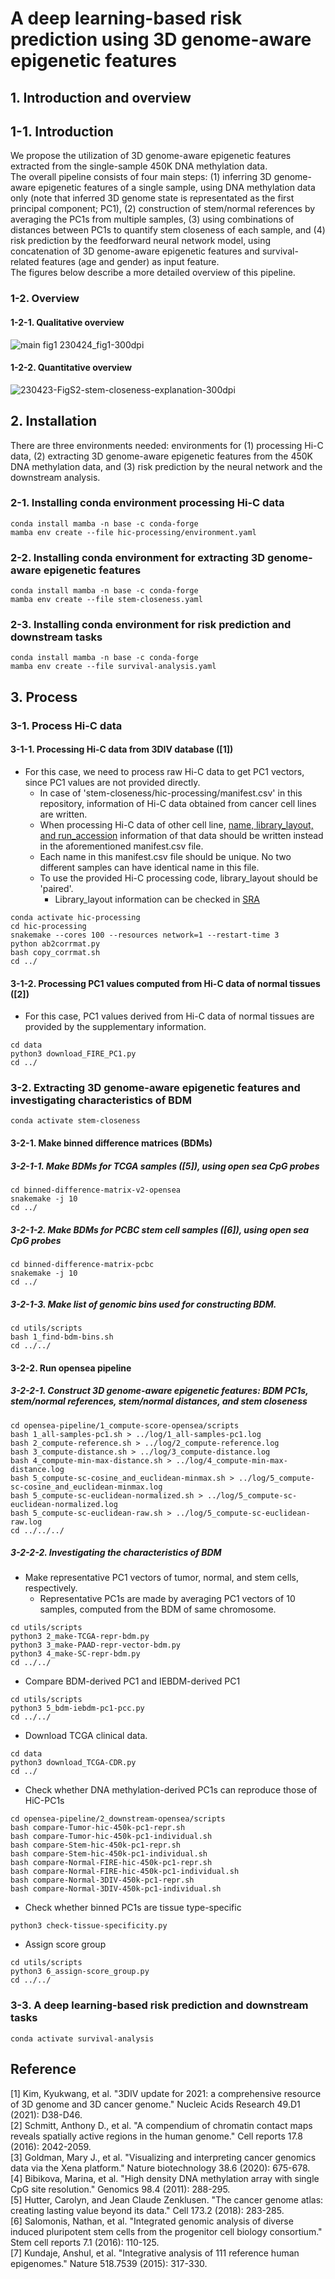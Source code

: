 # A deep learning-based risk prediction using 3D genome-aware epigenetic features
## 1. Introduction and overview
## 1-1. Introduction    
We propose the utilization of 3D genome-aware epigenetic features extracted from the single-sample 450K DNA methylation data.       
The overall pipeline consists of four main steps: (1) inferring 3D genome-aware epigenetic features of a single sample, using DNA methylation data only (note that inferred 3D genome state is representated as the first principal component; PC1), (2) construction of stem/normal references by averaging the PC1s from multiple samples, (3) using combinations of distances between PC1s to quantify stem closeness of each sample, and (4) risk prediction by the feedforward neural network model, using concatenation of 3D genome-aware epigenetic features and survival-related features (age and gender) as input feature.         
The figures below describe a more detailed overview of this pipeline.
### 1-2. Overview
#### 1-2-1. Qualitative overview
![main fig1  230424_fig1-300dpi](https://user-images.githubusercontent.com/86412887/236715096-3a22e8d1-6d32-4bab-ae55-d401da73d2b9.png)
#### 1-2-2. Quantitative overview
![230423-FigS2-stem-closeness-explanation-300dpi](https://user-images.githubusercontent.com/86412887/236715225-0e5239c7-a5e6-4990-87e2-53ab1bde38c2.png)
## 2. Installation       
There are three environments needed: environments for (1) processing Hi-C data, (2) extracting 3D genome-aware epigenetic features from the 450K DNA methylation data, and (3) risk prediction by the neural network and the downstream analysis.     
### 2-1. Installing conda environment processing Hi-C data
```shell
conda install mamba -n base -c conda-forge
mamba env create --file hic-processing/environment.yaml
```
### 2-2. Installing conda environment for extracting 3D genome-aware epigenetic features
```shell
conda install mamba -n base -c conda-forge
mamba env create --file stem-closeness.yaml
```
### 2-3. Installing conda environment for risk prediction and downstream tasks
```shell
conda install mamba -n base -c conda-forge
mamba env create --file survival-analysis.yaml
```
## 3. Process

### 3-1. Process Hi-C data 
#### 3-1-1. Processing Hi-C data from 3DIV database ([1])
- For this case, we need to process raw Hi-C data to get PC1 vectors, since PC1 values are not provided directly.
  - In case of 'stem-closeness/hic-processing/manifest.csv' in this repository, information of Hi-C data obtained from cancer cell lines are written.
  - When processing Hi-C data of other cell line, <ins>name, library\_layout, and run\_accession</ins> information of that data should be written instead in the aforementioned manifest.csv file.
  - Each name in this manifest.csv file should be unique. No two different samples can have identical name in this file.
  - To use the provided Hi-C processing code, library\_layout should be 'paired'. 
    - Library\_layout information can be checked in [SRA](https://www.ncbi.nlm.nih.gov/sra)
```shell
conda activate hic-processing
cd hic-processing
snakemake --cores 100 --resources network=1 --restart-time 3
python ab2corrmat.py
bash copy_corrmat.sh
cd ../
```
#### 3-1-2. Processing PC1 values computed from Hi-C data of normal tissues ([2])
- For this case, PC1 values derived from Hi-C data of normal tissues are provided by the supplementary information. 
```shell
cd data
python3 download_FIRE_PC1.py 
cd ../
```
### 3-2. Extracting 3D genome-aware epigenetic features and investigating characteristics of BDM
```shell
conda activate stem-closeness
```
<!--
#### 3-2-1. Preprocessing data
- Download TCGA DNA methylation data from UCSC Xena ([3])
```shell
cd data/450k_xena
snakemake -j 10
cd ../../
```
- Construct metadata and bedgraph file of open sea CpG probes in 450K DNA methylation data
  - Download manifest file for Infinium HumanMethylation450 v1.2 BeadChip, provided by Illumina ([4]) 
```shell
cd data
wget https://webdata.illumina.com/downloads/productfiles/humanmethylation450/humanmethylation450_15017482_v1-2.csv
cd ../
```                            

  - Make metadata and bedgraph files
```shell
cd utils
bash make-450k-probe-metadata.sh
bash make-450k-probe-bedgraph.sh
cd ../
```
- Construct list of sample names per cohort
```shell
cd utils/scripts
python3 0_get_sample_name_list.py
cd ../../
```
-->
#### 3-2-1. Make binned difference matrices (BDMs)    
##### 3-2-1-1. Make BDMs for TCGA samples ([5]), using open sea CpG probes
```shell
cd binned-difference-matrix-v2-opensea
snakemake -j 10
cd ../
```
##### 3-2-1-2. Make BDMs for PCBC stem cell samples ([6]), using open sea CpG probes
```shell
cd binned-difference-matrix-pcbc
snakemake -j 10
cd ../
```
##### 3-2-1-3. Make list of genomic bins used for constructing BDM.
```shell
cd utils/scripts
bash 1_find-bdm-bins.sh
cd ../../
```

#### 3-2-2. Run opensea pipeline
##### 3-2-2-1. Construct 3D genome-aware epigenetic features: BDM PC1s, stem/normal references, stem/normal distances, and stem closeness
```shell
cd opensea-pipeline/1_compute-score-opensea/scripts
bash 1_all-samples-pc1.sh > ../log/1_all-samples-pc1.log
bash 2_compute-reference.sh > ../log/2_compute-reference.log
bash 3_compute-distance.sh > ../log/3_compute-distance.log
bash 4_compute-min-max-distance.sh > ../log/4_compute-min-max-distance.log
bash 5_compute-sc-cosine_and_euclidean-minmax.sh > ../log/5_compute-sc-cosine_and_euclidean-minmax.log
bash 5_compute-sc-euclidean-normalized.sh > ../log/5_compute-sc-euclidean-normalized.log
bash 5_compute-sc-euclidean-raw.sh > ../log/5_compute-sc-euclidean-raw.log
cd ../../../
```

##### 3-2-2-2. Investigating the characteristics of BDM 
- Make representative PC1 vectors of tumor, normal, and stem cells, respectively.
  - Representative PC1s are made by averaging PC1 vectors of 10 samples, computed from the BDM of same chromosome. 
```shell
cd utils/scripts
python3 2_make-TCGA-repr-bdm.py
python3 3_make-PAAD-repr-vector-bdm.py
python3 4_make-SC-repr-bdm.py
cd ../../
```
- Compare BDM-derived PC1 and IEBDM-derived PC1
```shell
cd utils/scripts
python3 5_bdm-iebdm-pc1-pcc.py
cd ../../
```
- Download TCGA clinical data.
```shell
cd data
python3 download_TCGA-CDR.py
cd ../
```
- Check whether DNA methylation-derived PC1s can reproduce those of HiC-PC1s
```shell
cd opensea-pipeline/2_downstream-opensea/scripts
bash compare-Tumor-hic-450k-pc1-repr.sh
bash compare-Tumor-hic-450k-pc1-individual.sh
bash compare-Stem-hic-450k-pc1-repr.sh
bash compare-Stem-hic-450k-pc1-individual.sh
bash compare-Normal-FIRE-hic-450k-pc1-repr.sh
bash compare-Normal-FIRE-hic-450k-pc1-individual.sh
bash compare-Normal-3DIV-450k-pc1-repr.sh
bash compare-Normal-3DIV-450k-pc1-individual.sh
```
- Check whether binned PC1s are tissue type-specific
```shell
python3 check-tissue-specificity.py
```
<!--
- Find out correlation between stem closeness and avg beta, the average DNA methylation level of open sea CpG probes.
```shell
bash pcc-avg_beta-stem_closeness.sh > ../log/pcc-avg_beta-stem_closeness-ALL.log
bash parse-avg_meth-score-corr-log.sh
cd ../../../
```
- Assign score group and beta group
```shell
cd utils/scripts
python3 6_assign-score_group.py
python3 7_assign-beta_group.py
cd ../../
```
-->
- Assign score group
```shell
cd utils/scripts
python3 6_assign-score_group.py
cd ../../
```
<!--
- Conduct log-rank test (1): use score group as predictor
```shell
cd opensea-pipeline/2_downstream-opensea/scripts
bash sc-cosine_and_euclidean-minmax.sh > ../log/sc-cosine_and_euclidean-minmax.log
bash sc-euclidean-normalized.sh > ../log/sc-euclidean-normalized.log
bash sc-euclidean-raw.sh > ../log/sc-euclidean-raw.log
```
- Conduct log-rank test (2): use beta group as predictor
```shell
bash survival-analysis-avg_beta.sh > ../log/survival-analysis-avg_beta.log
```
- Write commands to run Cox regression
```shell
python3 write-cox-commands.py --cpg_type opensea --cox_version 5 --command_fname cox-commands --score_fname /data/project/3dith/data/cohort-1-best-score-km.csv
```
- Run Cox regression
```shell
bash cox_commands_v5.sh > ../log/cox_commands_v5.log
```
- Parse Cox regression results
```shell
bash parse_cox_results_v5.sh
```
- Plot Cox regression results (hazard ratios)
```shell
python3 plot-HR.py
cd ../../../
```
##### 3-2-2-3. DMR analysis
- Download annotation about gene and regulatory features (version: GRCh37)
```shell
cd data
wget https://ftp.ebi.ac.uk/pub/databases/gencode/Gencode_human/release_19/gencode.v19.chr_patch_hapl_scaff.annotation.gtf.gz
gzip -d gencode.v19.chr_patch_hapl_scaff.annotation.gtf.gz
wget https://ftp.ensembl.org/pub/grch37/current/regulation/homo_sapiens/homo_sapiens.GRCh37.Regulatory_Build.regulatory_features.20201218.gff.gz
gzip -d homo_sapiens.GRCh37.Regulatory_Build.regulatory_features.20201218.gff.gz
cd ../
```
- Download chromatin state data ([7])
```shell
cd data/roadmap_epigenomics
bash download.sh
cd ../../
```
```shell
cd opensea-pipeline/3_dmr-opensea/scripts
bash 0_compute_binned_avg_opensea_beta.sh > ../log/0_compute_binned_avg_opensea_beta.log
bash 1_compute-binned-opensea-beta-TN-diff-binsize-1e6.sh > ../log/1_compute-binned-opensea-beta-TN-diff-binsize-1e6.log
bash 2_find_DMR.sh > ../log/2_find_DMR.log
bash 3_find_DMR_features_mean_std_epigenome.sh > ../log/3_find_DMR_features_mean_std_epigenome.log
bash 3_find_DMR_features_mean_std_gene_reg.sh > ../log/3_find_DMR_features_mean_std_gene_reg.log
bash 4_collate_DMR_features.sh > ../log/4_collate_DMR_features.log
bash 5_make-cohort-threshold-feature-list-threshold-mean_std.sh > ../log/5_make-cohort-threshold-feature-list-threshold-mean_std.log
bash 6_write_np2txt.sh > ../log/6_write_np2txt.log
bash 7_gseapy-gene-functional-annot.sh > ../log/7_gseapy-gene-functional-annot.log
bash 8_compute-chromatin-state-proportion.sh > ../log/8_compute-chromatin-state-proportion.log
cd ../../../
```
#### 3-2-4. Run island pipeline
##### 3-2-4-1. DMR analysis
```shell
cd island-pipeline/3_dmr-island/scripts/
bash 0_compute_binned_avg_island_beta.sh > ../log/0_compute_binned_avg_island_beta.log
bash 1_compute-binned-island-beta-TN-diff-binsize-1e6.sh > ../log/1_compute-binned-island-beta-TN-diff-binsize-1e6.log
bash 2_find_DMR.sh > ../log/2_find_DMR.log
bash 3_find_DMR_features_mean_std_epigenome.sh > ../log/3_find_DMR_features_mean_std_epigenome.log
bash 3_find_DMR_features_mean_std_gene_reg.sh > ../log/3_find_DMR_features_mean_std_gene_reg.log
bash 4_collate_DMR_features.sh > ../log/4_collate_DMR_features.log
bash 5_make-cohort-threshold-feature-list-threshold-mean_std.sh > ../log/5_make-cohort-threshold-feature-list-threshold-mean_std.log
bash 6_write_np2txt.sh > ../log/6_write_np2txt.log
bash 7_gseapy-gene-functional-annot.sh > ../log/7_gseapy-gene-functional-annot.log
cd ../../../
```
#### 3-2-5. Run shelf\_shore pipeline
##### 3-2-5-1. DMR analysis
```shell
cd shelf_shore-pipeline/3_dmr-shelf_shore/scripts
bash 0_compute_binned_avg_shelf_shore_beta.sh > ../log/0_compute_binned_avg_shelf_shore_beta.log
bash 1_compute-binned-shelf_shore-beta-TN-diff-binsize-1e6.sh > ../log/1_compute-binned-shelf_shore-beta-TN-diff-binsize-1e6.log
bash 2_find_DMR.sh > ../log/2_find_DMR.log
bash 3_find_DMR_features_mean_std_epigenome.sh > ../log/3_find_DMR_features_mean_std_epigenome.log
bash 3_find_DMR_features_mean_std_gene_reg.sh > ../log/3_find_DMR_features_mean_std_gene_reg.log
bash 4_collate_DMR_features.sh > ../log/4_collate_DMR_features.log
bash 5_make-cohort-threshold-feature-list-threshold-mean_std.sh > ../log/5_make-cohort-threshold-feature-list-threshold-mean_std.log
bash 6_write_np2txt.sh > ../log/6_write_np2txt.log
bash 7_gseapy-gene-functional-annot.sh > ../log/7_gseapy-gene-functional-annot.log
cd ../../../
```
-->
### 3-3. A deep learning-based risk prediction and downstream tasks
```shell
conda activate survival-analysis
```
## Reference
[1] Kim, Kyukwang, et al. "3DIV update for 2021: a comprehensive resource of 3D genome and 3D cancer genome." Nucleic Acids Research 49.D1 (2021): D38-D46.         
[2] Schmitt, Anthony D., et al. "A compendium of chromatin contact maps reveals spatially active regions in the human genome." Cell reports 17.8 (2016): 2042-2059.       
[3] Goldman, Mary J., et al. "Visualizing and interpreting cancer genomics data via the Xena platform." Nature biotechnology 38.6 (2020): 675-678.         
[4] Bibikova, Marina, et al. "High density DNA methylation array with single CpG site resolution." Genomics 98.4 (2011): 288-295.            
[5] Hutter, Carolyn, and Jean Claude Zenklusen. "The cancer genome atlas: creating lasting value beyond its data." Cell 173.2 (2018): 283-285.               
[6] Salomonis, Nathan, et al. "Integrated genomic analysis of diverse induced pluripotent stem cells from the progenitor cell biology consortium." Stem cell reports 7.1 (2016): 110-125.        
[7] Kundaje, Anshul, et al. "Integrative analysis of 111 reference human epigenomes." Nature 518.7539 (2015): 317-330.
